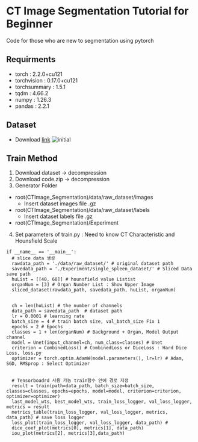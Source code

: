 # CT Image Segmentation Tutorial for Beginner
Code for those who are new to segmentation using pytorch

## Requirments
- torch : 2.2.0+cu121
- torchvision : 0.17.0+cu121
- torchsummary : 1.5.1
- tqdm : 4.66.2
- numpy : 1.26.3
- pandas : 2.2.1

## Dataset
- Download [link](https://zenodo.org/records/7860267)
![initial](https://rumc-gcorg-p-public.s3.amazonaws.com/i/2022/03/29/20220309-FLARE22-Pictures-2.png)

## Train Method
1. Download dataset -> decompression
2. Download code.zip -> decompression
3. Generator Folder
- root(CTImage_Segmentation)/data/raw_dataset/images
  - Insert dataset images file .gz
- root(CTImage_Segmentation)/data/raw_dataset/labels
  - Insert dataset labels file .gz
- root(CTImage_Segmentation)/Experiment
4. Set parameters of train.py : Need to know CT Characteristic and Hounsfield Scale
  ```
if __name__ == '__main__':
    # slice data 생성
    rawdata_path = './data/raw_dataset/' # original dataset path
    savedata_path = './Experiment/single_spleen_dataset/' # Sliced Data save path
    huList = [[40, 60]] # hounsfield value Listist 
    organNum = [3] # Organ Number List : Show Upper Image
    sliced_dataset(rawdata_path, savedata_path, huList, organNum)


    ch = len(huList) # the number of channels
    data_path = savedata_path  # dataset path
    lr = 0.0001 # learning rate
    batch_size = 4 # train batch size, val_batch_size Fix 1
    epochs = 2 # Epochs
    classes = 1 + len(organNum) # Background + Organ, Model Output channel
    model = Unet(input_channel=ch, num_class=classes) # Unet
    criterion = CombinedLoss() # CombinedLoss or DiceLoss : Hard Dice Loss, loss.py
    optimizer = torch.optim.AdamW(model.parameters(), lr=lr) # Adam, SGD, RMSprop : Select Optimizer


    # Tensorboadrd 사용 가능 train함수 안에 경로 지정
    result = train(path=data_path, batch_size=batch_size, classes=classes, epochs=epochs, model=model, criterion=criterion, optimizer=optimizer)
    last_model_wts, best_model_wts, train_loss_logger, val_loss_logger, metrics = result
    metrics_table(train_loss_logger, val_loss_logger, metrics, data_path) # save loss logger
    loss_plot(train_loss_logger, val_loss_logger, data_path) #
    dice_coef_plot(metrics[0], metrics[1], data_path)
    iou_plot(metrics[2], metrics[3],data_path)
  ```

